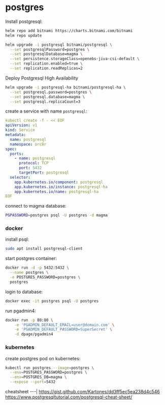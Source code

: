 # postgres

Install postgresql:
```bash
helm repo add bitnami https://charts.bitnami.com/bitnami
helm repo update

helm upgrade -i postgresql bitnami/postgresql \
  --set postgresqlPassword=postgres \
  --set postgresqlDatabase=magma \
  --set persistence.storageClass=openebs-jiva-csi-default \
  --set replication.enabled=true \
  --set replication.readReplicas=2
```


Deploy Postgresql High Availability 
```bash
helm upgrade -i postgresql-ha bitnami/postgresql-ha \
  --set postgresql.password=postgres \
  --set postgresql.database=magma \
  --set postgresql.replicaCount=3
```

create a service with name `postgresql`:
```yaml
kubectl create -f - << EOF
apiVersion: v1
kind: Service
metadata:
  name: postgresql
  namespace: orc8r
spec:
  ports:
    - name: postgresql
      protocol: TCP
      port: 5432
      targetPort: postgresql
  selector:
    app.kubernetes.io/component: postgresql
    app.kubernetes.io/instance: postgresql-ha
    app.kubernetes.io/name: postgresql-ha
EOF
```

connect to magma database:
```bash
PGPASSWORD=postgres psql -U postgres -d magma
```

### docker

install psql:
```bash
sudo apt install postgresql-client
```

start postgres container:
```bash
docker run -d -p 5432:5432 \
  --name postgres \
  -e POSTGRES_PASSWORD=postgres \
  postgres
```

login to database:
```bash
docker exec -it postgres psql -U postgres
```

run pgadmin4:
```bash
docker run -p 80:80 \
    -e 'PGADMIN_DEFAULT_EMAIL=user@domain.com' \
    -e 'PGADMIN_DEFAULT_PASSWORD=SuperSecret' \
    -d dpage/pgadmin4
```

### kubernetes

create postgres pod on kubernetes:
```bash
kubectl run postgres --image=postgres \
  --env=POSTGRES_PASSWORD=postgres \
  --env=POSTGRES_DB=magma \
  --expose --port=5432
```


cheatsheet
---|
https://gist.github.com/Kartones/dd3ff5ec5ea238d4c546
https://www.postgresqltutorial.com/postgresql-cheat-sheet/

